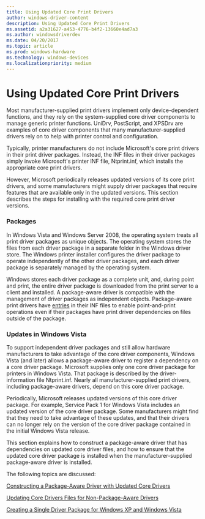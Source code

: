 ```yaml
---
title: Using Updated Core Print Drivers
author: windows-driver-content
description: Using Updated Core Print Drivers
ms.assetid: a2a31627-a453-4776-b4f2-13660e4ad7a3
ms.author: windowsdriverdev
ms.date: 04/20/2017
ms.topic: article
ms.prod: windows-hardware
ms.technology: windows-devices
ms.localizationpriority: medium
---
```


# Using Updated Core Print Drivers


Most manufacturer-supplied print drivers implement only device-dependent functions, and they rely on the system-supplied core driver components to manage generic printer functions. UniDrv, PostScript, and XPSDrv are examples of core driver components that many manufacturer-supplied drivers rely on to help with printer control and configuration.

Typically, printer manufacturers do not include Microsoft's core print drivers in their print driver packages. Instead, the INF files in their driver packages simply invoke Microsoft's printer INF file, Ntprint.inf, which installs the appropriate core print drivers.

However, Microsoft periodically releases updated versions of its core print drivers, and some manufacturers might supply driver packages that require features that are available only in the updated versions. This section describes the steps for installing with the required core print driver versions.

### Packages

In Windows Vista and Windows Server 2008, the operating system treats all print driver packages as unique objects. The operating system stores the files from each driver package in a separate folder in the Windows driver store. The Windows printer installer configures the driver package to operate independently of the other driver packages, and each driver package is separately managed by the operating system.

Windows stores each driver package as a complete unit, and, during point and print, the entire driver package is downloaded from the print server to a client and installed. A package-aware driver is compatible with the management of driver packages as independent objects. Package-aware print drivers have [entries](printer-inf-file-entries.md) in their INF files to enable point-and-print operations even if their packages have print driver dependencies on files outside of the package.

### Updates in Windows Vista

To support independent driver packages and still allow hardware manufacturers to take advantage of the core driver components, Windows Vista (and later) allows a package-aware driver to register a dependency on a core driver package. Microsoft supplies only one core driver package for printers in Windows Vista. That package is described by the driver-information file Ntprint.inf. Nearly all manufacturer-supplied print drivers, including package-aware drivers, depend on this core driver package.

Periodically, Microsoft releases updated versions of this core driver package. For example, Service Pack 1 for Windows Vista includes an updated version of the core driver package. Some manufacturers might find that they need to take advantage of these updates, and that their drivers can no longer rely on the version of the core driver package contained in the initial Windows Vista release.

This section explains how to construct a package-aware driver that has dependencies on updated core driver files, and how to ensure that the updated core driver package is installed when the manufacturer-supplied package-aware driver is installed.

The following topics are discussed:

[Constructing a Package-Aware Driver with Updated Core Drivers](constructing-a-package-aware-driver-with-updated-core-drivers.md)

[Updating Core Drivers Files for Non-Package-Aware Drivers](updating-core-drivers-files-for-non-package-aware-drivers.md)

[Creating a Single Driver Package for Windows XP and Windows Vista](creating-a-single-driver-package-for-windows-xp-and-windows-vista.md)

 

 





